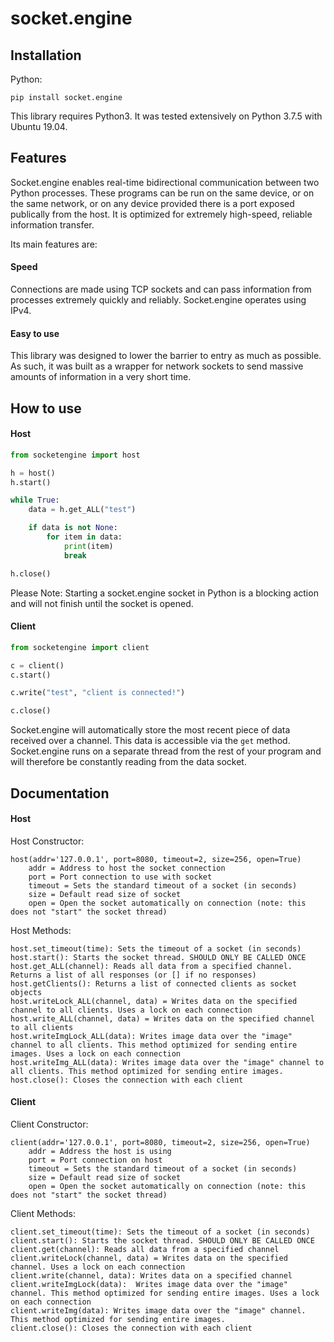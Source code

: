 # socket.engine

## Installation

Python:
```
pip install socket.engine
```

This library requires Python3. It was tested extensively on Python 3.7.5 with Ubuntu 19.04.

## Features
Socket.engine enables real-time bidirectional communication between two Python processes. These programs can be run on the same device, or on the same network, or on any device provided there is a port exposed publically from the host. It is optimized for extremely high-speed, reliable information transfer.

Its main features are:

#### Speed
Connections are made using TCP sockets and can pass information from processes extremely quickly and reliably. Socket.engine operates using IPv4.

#### Easy to use
This library was designed to lower the barrier to entry as much as possible. As such, it was built as a wrapper for network sockets to send massive amounts of information in a very short time.

## How to use

#### Host
```python
from socketengine import host

h = host()
h.start()

while True:
	data = h.get_ALL("test")

	if data is not None:
		for item in data:
			print(item)
			break

h.close()
```
Please Note: Starting a socket.engine socket in Python is a blocking action and will not finish until the socket is opened.

#### Client
```python
from socketengine import client

c = client()
c.start()

c.write("test", "client is connected!")

c.close()
```

Socket.engine will automatically store the most recent piece of data received over a channel. This data is accessible via the `get` method. Socket.engine runs on a separate thread from the rest of your program and will therefore be constantly reading from the data socket.

## Documentation

#### Host

Host Constructor:
```
host(addr='127.0.0.1', port=8080, timeout=2, size=256, open=True)
	addr = Address to host the socket connection
	port = Port connection to use with socket
	timeout = Sets the standard timeout of a socket (in seconds)
	size = Default read size of socket
	open = Open the socket automatically on connection (note: this does not "start" the socket thread)
```
Host Methods:
```
host.set_timeout(time): Sets the timeout of a socket (in seconds)
host.start(): Starts the socket thread. SHOULD ONLY BE CALLED ONCE
host.get_ALL(channel): Reads all data from a specified channel. Returns a list of all responses (or [] if no responses)
host.getClients(): Returns a list of connected clients as socket objects
host.writeLock_ALL(channel, data) = Writes data on the specified channel to all clients. Uses a lock on each connection
host.write_ALL(channel, data) = Writes data on the specified channel to all clients
host.writeImgLock_ALL(data): Writes image data over the "image" channel to all clients. This method optimized for sending entire images. Uses a lock on each connection
host.writeImg_ALL(data): Writes image data over the "image" channel to all clients. This method optimized for sending entire images.
host.close(): Closes the connection with each client
```

#### Client
Client Constructor:
```
client(addr='127.0.0.1', port=8080, timeout=2, size=256, open=True)
	addr = Address the host is using
	port = Port connection on host
	timeout = Sets the standard timeout of a socket (in seconds)
	size = Default read size of socket
	open = Open the socket automatically on connection (note: this does not "start" the socket thread)
```
Client Methods:
```
client.set_timeout(time): Sets the timeout of a socket (in seconds)
client.start(): Starts the socket thread. SHOULD ONLY BE CALLED ONCE
client.get(channel): Reads all data from a specified channel
client.writeLock(channel, data) = Writes data on the specified channel. Uses a lock on each connection
client.write(channel, data): Writes data on a specified channel
client.writeImgLock(data):  Writes image data over the "image" channel. This method optimized for sending entire images. Uses a lock on each connection
client.writeImg(data): Writes image data over the "image" channel. This method optimized for sending entire images.
client.close(): Closes the connection with each client
```
